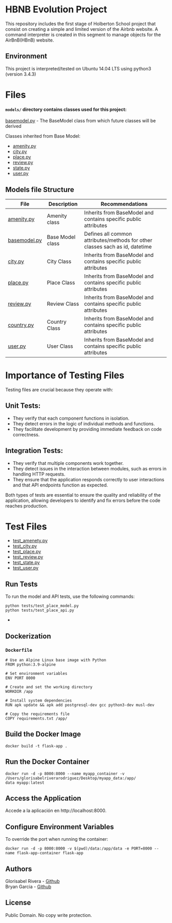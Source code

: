 # HBNB Evolution Project

This repository includes the first stage of Holberton School project that consist on creating a simple and limited version of the Airbnb website. A command interpreter is created in this segment to manage objects for the AirBnB(HBnB) website.

## Environment
This project is interpreted/tested on Ubuntu 14.04 LTS using python3 (version 3.4.3)


# Files

#### `models/` directory contains classes used for this project:
[basemodel.py](/models/basemodel.py) - The BaseModel class from which future classes will be derived


Classes inherited from Base Model:
* [amenity.py](/models/amenity.py)
* [city.py](/models/city.py)
* [place.py](/models/place.py)
* [review.py](/models/review.py)
* [state.py](/models/state.py)
* [user.py](/models/user.py)


## Models file Structure

|File|Description|Recommendations
|---|---|---
|[amenity.py](./models/engine/amenity.py)|Amenity class| Inherits from BaseModel and contains specific public attributes
|[basemodel.py](./models/engine/base_model.py)| Base Model class|  Defines all common attributes/methods for other classes sach as id, datetime
|[city.py](./models/engine/city.py)|City Class| Inherits from BaseModel and contains specific public attributes
|[place.py](./models/engine/place.py)|Place Class| Inherits from BaseModel and contains specific public attributes
|[review.py](./models/engine/review.py)|Review Class| Inherits from BaseModel and contains specific public attributes
|[country.py](./models/engine/country.py)|Country Class| Inherits from BaseModel and contains specific public attributes
|[user.py](./models/engine/user.py)|User Class| Inherits from BaseModel and contains specific public attributes

# Importance of Testing Files
Testing files are crucial because they operate with:

## Unit Tests:

- They verify that each component functions in isolation.
- They detect errors in the logic of individual methods and functions.
- They facilitate development by providing immediate feedback on code correctness.

## Integration Tests:

- They verify that multiple components work together.
- They detect issues in the interaction between modules, such as errors in handling HTTP requests.
- They ensure that the application responds correctly to user interactions and that API endpoints function as expected.

Both types of tests are essential to ensure the quality and reliability of the application, allowing developers to identify and fix errors before the code reaches production.



# Test Files
* [test_amenety.py](/models/test/test_amenety.py)
* [test_city.py](/models/test/test_city.py)
* [test_place.py](/models/test/test_place.py)
* [test_review.py](/models/test/test_review.py)
* [test_state.py](/models/test/test_state.py)
* [test_user.py](/models/test/test_user.py)


## Run Tests
To run the model and API tests, use the following commands:

```
python tests/test_place_model.py
python tests/test_place_api.py
```
* 
## Dockerization

### `Dockerfile`
```
# Use an Alpine Linux base image with Python
FROM python:3.9-alpine

# Set environment variables
ENV PORT 8000

# Create and set the working directory
WORKDIR /app

# Install system dependencies
RUN apk update && apk add postgresql-dev gcc python3-dev musl-dev

# Copy the requirements file
COPY requirements.txt /app/
```

## Build the Docker Image
```
docker build -t flask-app .
```

## Run the Docker Container
```
docker run -d -p 8000:8000 --name myapp_container -v /Users/glorisabelriverarodriguez/Desktop/myapp_data:/app/
data myapp:latest
```

## Access the Application
Accede a la aplicación en http://localhost:8000.

## Configure Environment Variables
To override the port when running the container:
```
docker run -d -p 8000:8000 -v $(pwd)/data:/app/data -e PORT=8000 --name flask-app-container flask-app
```

## Authors
Glorisabel Rivera - [Github](https://github.com/glorisabelriv)   
Bryan Garcia - [Github](https://github.com/Sadbags)

## License
Public Domain. No copy write protection.
